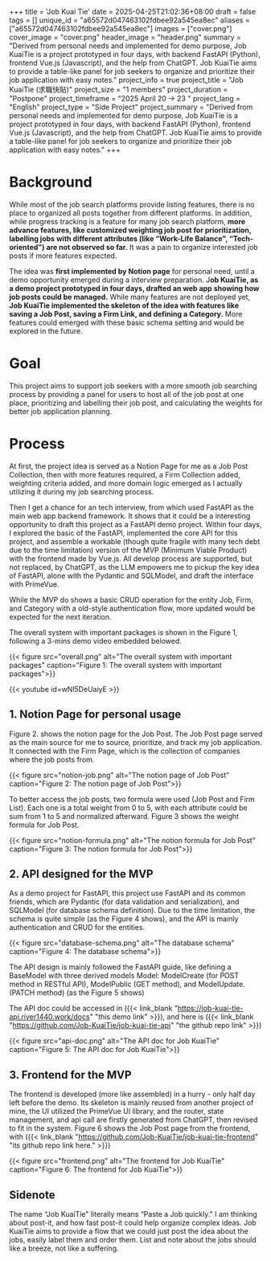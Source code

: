 +++
title = 'Job Kuai Tie'
date = 2025-04-25T21:02:36+08:00
draft = false
tags = []
unique_id = "a65572d047463102fdbee92a545ea8ec"
aliases = ["a65572d047463102fdbee92a545ea8ec"]
images = ["cover.png"]
cover_image = "cover.png"
header_image = "header.png"
summary = "Derived from personal needs and implemented for demo purpose, Job KuaiTie is a project prototyped in four days, with backend FastAPI (Python), frontend Vue.js (Javascript), and the help from ChatGPT. Job KuaiTie aims to provide a table-like panel for job seekers to organize and prioritize their job application with easy notes."
project_info = true
project_title = "Job KuaiTie (求職快貼)"
project_size = "1 members"
project_duration = "Postpone"
project_timeframe = "2025 April 20 → 23 "
project_lang = "English"
project_type = "Side Project"
project_summary = "Derived from personal needs and implemented for demo purpose, Job KuaiTie is a project prototyped in four days, with backend FastAPI (Python), frontend Vue.js (Javascript), and the help from ChatGPT. Job KuaiTie aims to provide a table-like panel for job seekers to organize and prioritize their job application with easy notes."
+++
# Background

While most of the job search platforms provide listing features, there is no place to organized all posts together from different platforms. In addition, while progress tracking is a feature for many job search platform, **more advance features, like customized weighting job post for prioritization, labelling jobs with different attributes (like “Work-Life Balance", “Tech-oriented") are not observed so far.** It was a pain to organize interested job posts if more features expected. 

The idea was **first implemented by Notion page** for personal need, until a demo opportunity emerged during a interview preparation. J**ob KuaiTie, as a demo project prototyped in four days, drafted an web app showing how job posts could be managed.** While many features are not deployed yet, **Job KuaiTie implemented the skeleton of the idea with features like saving a Job Post, saving a Firm Link, and defining a Category.** More features could emerged with these basic schema setting and would be explored in the future.

# Goal

This project aims to support job seekers with a more smooth job searching process by providing a panel for users to host all of the job post at one place, prioritizing and labelling their job post, and calculating the weights for better job application planning.

# Process

At first, the project idea is served as a Notion Page for me as a Job Post Collection, then with more features required, a Firm Collection added, weighting criteria added, and more domain logic emerged as I actually utilizing it during my job searching process.

Then I get a chance for an tech interview, from which used FastAPI as the main web app backend framework. It shows that it could be a interesting opportunity to draft this project as a FastAPI demo project. Within four days, I explored the basic of the FastAPI, implemented the core API for this project, and assemble a workable (though quite fragile with many tech debt due to the time limitation) version of the MVP (Minimum Viable Product) with the frontend made by Vue.js. All develop process are supported, but not replaced, by ChatGPT, as the LLM empowers me to pickup the key idea of FastAPI, alone with the Pydantic and SQLModel, and draft the interface with PrimeVue.

While the MVP do shows a basic CRUD operation for the entity Job, Firm, and Category with a old-style authentication flow, more updated would be expected for the next iteration.

The overall system with important packages is shown in the Figure 1, following a 3-mins demo video embedded belowed.

{{< figure src="overall.png" alt="The overall system with important packages" caption="Figure 1: The overall system with important packages">}}

{{< youtube id=wNl5DeUaiyE >}}

## 1. Notion Page for personal usage

Figure 2. shows the notion page for the Job Post. The Job Post page served as the main source for me to source, prioritize, and track my job application. It connected with the Firm Page, which is the collection of companies where the job posts from.

{{< figure src="notion-job.png" alt="The notion page of Job Post" caption="Figure 2: The notion page of Job Post">}}

To better access the job posts, two formula were used (Job Post and Firm List). Each one is a total weight from 0 to 5, with each attribute could be sum from 1 to 5 and normalized afterward. Figure 3 shows the weight formula for Job Post.

{{< figure src="notion-formula.png" alt="The notion formula for Job Post" caption="Figure 3: The notion formula for Job Post">}}

## 2. API designed for the MVP

As a demo project for FastAPI, this project use FastAPI and its common friends, which are Pydantic (for data validation and serialization), and SQLModel (for database schema definition). Due to the time limitation, the schema is quite simple (as the Figure 4 shows), and the API is mainly authentication and CRUD for the entities.

{{< figure src="database-schema.png" alt="The database schema" caption="Figure 4: The database schema">}}

The API design is mainly followed the FastAPI guide, like defining a BaseModel with three derived models Model: ModelCreate (for POST method in RESTful API), ModelPublic (GET method), and ModelUpdate. (PATCH method) (as the Figure 5 shows)

The API doc could be accessed in ({{< link_blank "https://job-kuai-tie-api.river1440.work/docs" "this demo link" >}}), and here is ({{< link_blank "https://github.com/Job-KuaiTie/job-kuai-tie-api" "the github repo link" >}})

{{< figure src="api-doc.png" alt="The API doc for Job KuaiTie" caption="Figure 5: The API doc for Job KuaiTie">}}

## 3. Frontend for the MVP

The frontend is developed (more like assembled) in a hurry - only half day left before the demo. Its skeleton is mainly reused from another project of mine, the UI utilized the PrimeVue UI library, and the router, state management, and api call are firstly generated from ChatGPT, then revised to fit in the system. Figure 6 shows the Job Post page from the frontend, with ({{< link_blank "https://github.com/Job-KuaiTie/job-kuai-tie-frontend" "its github repo link here." >}})

{{< figure src="frontend.png" alt="The frontend for Job KuaiTie" caption="Figure 6: The frontend for Job KuaiTie">}}

## Sidenote

The name “Job KuaiTie" literally means “Paste a Job quickly." I am thinking about post-it, and how fast post-it could help organize complex ideas. Job KuaiTie aims to provide a flow that we could just post the idea about the jobs, easily label them and order them. List and note about the jobs should like a breeze, not like a suffering.